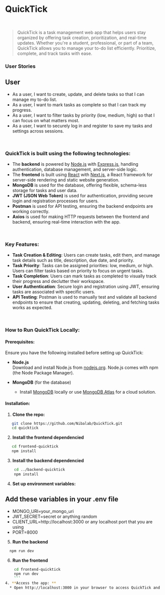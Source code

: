 # QuickTick

<br>

<!-- project philosophy -->

> QuickTick is a task management web app that helps users stay organized by offering task creation, prioritization, and real-time updates. Whether you're a student, professional, or part of a team, QuickTick allows you to manage your to-do list efficiently. Prioritize, complete, and track tasks with ease.

### User Stories

## User

- As a user, I want to create, update, and delete tasks so that I can manage my to-do list.
- As a user, I want to mark tasks as complete so that I can track my progress.
- As a user, I want to filter tasks by priority (low, medium, high) so that I can focus on what matters most.
- As a user, I want to securely log in and register to save my tasks and settings across sessions.

<br>

<!-- Tech stack -->

### QuickTick is built using the following technologies:

- The **backend** is powered by [Node.js](https://nodejs.org/en/) with [Express.js](https://expressjs.com/), handling authentication, database management, and server-side logic.
- The **frontend** is built using [React](https://reactjs.org/) with [Next.js](https://nextjs.org/), a React framework for server-side rendering and static website generation.
- **MongoDB** is used for the database, offering flexible, schema-less storage for tasks and user data.
- **JWT (JSON Web Token)** is used for authentication, providing secure login and registration processes for users.
- **Postman** is used for API testing, ensuring the backend endpoints are working correctly.
- **Axios** is used for making HTTP requests between the frontend and backend, ensuring real-time interaction with the app.

<br>

<!-- Task Management Features -->

### Key Features:

- **Task Creation & Editing**: Users can create tasks, edit them, and manage task details such as title, description, due date, and priority.
- **Task Priority**: Tasks can be assigned priorities: low, medium, or high. Users can filter tasks based on priority to focus on urgent tasks.
- **Task Completion**: Users can mark tasks as completed to visually track their progress and declutter their workspace.
- **User Authentication**: Secure login and registration using JWT, ensuring tasks are associated with specific users.
- **API Testing**: Postman is used to manually test and validate all backend endpoints to ensure that creating, updating, deleting, and fetching tasks works as expected.

<br>

<!-- How to run -->
### How to Run QuickTick Locally:

#### Prerequisites:
Ensure you have the following installed before setting up QuickTick:

* **Node.js**  
  Download and install Node.js from [nodejs.org](https://nodejs.org/). Node.js comes with npm (the Node Package Manager).

* **MongoDB** (for the database)  
  - Install [MongoDB](https://www.mongodb.com/try/download/community) locally or use [MongoDB Atlas](https://www.mongodb.com/cloud/atlas) for a cloud solution.

#### Installation:

1. **Clone the repo:**
```sh
   git clone https://github.com/Nibalab/QuickTick.git
   cd quicktick
   ```
2. **Install the frontend dependencied**
```sh
   cd frontend-quicktick
   npm install
   ```
3. **Install the backend dependencied**
```sh
    cd ../backend-quicktick
    npm install
   ``` 
4. **Set up environment variables:**
  ## Add these variables in your .env file 
* MONGO_URI=your_mongo_uri
* JWT_SECRET=secret or anything random
* CLIENT_URL=http://localhost:3000 or any localhost port that you are using
* PORT=8000

5. **Run the backend** 
 ```sh
   npm run dev
   ```  
6. **Run the frontend**
```sh
    cd frontend-quicktick
    npm run dev
    ``` 
4. **Access the app: **
  * Open http://localhost:3000 in your browser to access QuickTick and test all features.
   
   
         

